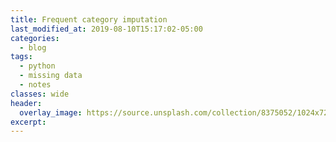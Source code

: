 ```yaml
---
title: Frequent category imputation
last_modified_at: 2019-08-10T15:17:02-05:00
categories:
  - blog
tags:
  - python
  - missing data
  - notes
classes: wide
header:
  overlay_image: https://source.unsplash.com/collection/8375052/1024x720
excerpt:
---
```


